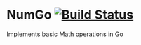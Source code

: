 # NumGo [![Build Status](https://travis-ci.org/Ch3ck/NumGo.svg?branch=master)](https://travis-ci.org/Ch3ck/NumGo)

Implements basic Math operations in Go
